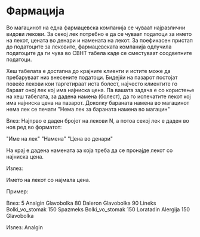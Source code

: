 # Фармација

Во магацинот на една фармацевска компанија се чуваат најразлични видови лекови. За секој лек потребно е да се чуваат 
податоци за името на лекот, цената во денари и намената на лекот. За поефикасен пристап до податоците за лековите, 
фармацевската компанија одлучила податоците да ги чува во CBHT табела каде се сместуваат соодветните податоци.

Хеш табелата е достапна до крајните клиенти и истите може да пребаруваат низ внесените податоци. Бидејќи на пазарот 
постојат повеќе лекови кои таргетираат иста болест, најчесто клиентите го бараат оној лек кој има најниска цена. 
Па вашата задача е со користење на хеш табелата, за дадена намена (болест), да го испечатите лекот кој има најниска цена 
на пазарот. Доколку бараната намена во магацинот нема лек се печати "Нема лек за бараната намена во магацин"

Влез:
Најпрво е даден бројот на лекови N, а потоа секој лек е даден во нов ред во форматот:

"Име на лек" "Намена" "Цена во денари"

На крај е дадена намената за која треба да се пронајде лекот со најниска цена.

Излез:

Името на лекот со најмала цена.

Пример:

Влез:
5
Analgin Glavobolka 80
Daleron Glavobolka 90
Lineks Bolki_vo_stomak 150
Spazmeks Bolki_vo_stomak 150
Loratadin Alergija 150
Glavobolka

Излез:
Analgin